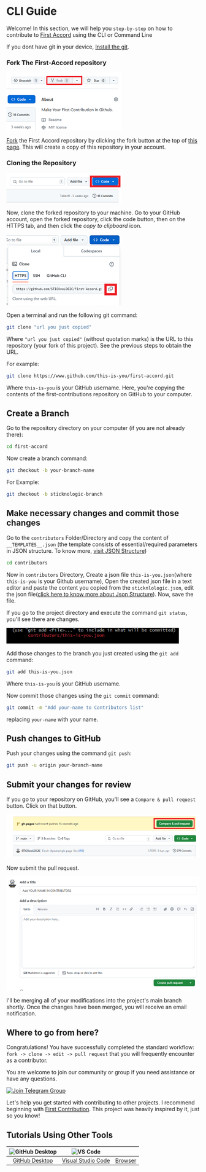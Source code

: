 
# CLI Guide
Welcome! In this section, we will help you `step-by-step` on how to contribute to [First Accord]('https://github.com/STICKnoLOGIC/First-Accord') using the CLI or Command Line

If you dont have git in your device, [Install the git](https://github.com/git-guides/install-git).

### Fork The First-Accord repository
<img  width="300" src="/assets/fork.png" alt="fork this repository" />

[Fork](https://github.com/STICKnoLOGIC/First-Accord/fork) the First Accord repository by clicking the fork button at the top of [this page](https://github.com/STICKnoLOGIC/First-Accord/). This will create a copy of this repository in your account.


### Cloning the Repository

<img  width="300" src="/assets/cli/clone.png" alt="clone this repository" />

Now, clone the forked repository to your machine. Go to your GitHub account, open the forked repository, click the code button, then on the HTTPS tab, and then click the _copy to clipboard_ icon.

<img  width="300" src="/assets/cli/copy-to-clipboard.png" alt="copy URL to clipboard" />

Open a terminal and run the following git command:

```bash
git clone "url you just copied"
```

Where `"url you just copied"` (without quotation marks) is the URL to this repository (your fork of this project). See the previous steps to obtain the URL.

For example:

```bash
git clone https://www.github.com/this-is-you/first-accord.git
```

Where `this-is-you` is your GitHub username. Here, you're copying the contents of the first-contributions repository on GitHub to your computer.

## Create a Branch
Go to the repository directory on your computer (if you are not already there):

```bash
cd first-accord
```
Now create a branch command:
```bash
git checkout -b your-branch-name
```
For Example:
```bash
git checkout -b sticknologic-branch
```

## Make necessary changes and commit those changes
 Go to the `contributors` Folder/Directory and copy the content of `__TEMPLATES__.json` (the template consists of essential/required parameters in JSON structure. To know more, [visit JSON Structure](json-structure))

```bash
cd contributors
```

Now in `contributors` Directory, Create a json file `this-is-you.json`(where `this-is-you` is your Github username), Open the created json file in a text editor and paste the content you copied from the `sticknlologic.json`, edit the json file([click here to know more about Json Structure](json-structure)). Now, save the file.


If you go to the project directory and execute the command `git status`, you'll see there are changes.

<img width="450" src="/assets/cli/git-status.png" alt="git status" />

Add those changes to the branch you just created using the `git add` command:

```bash
git add this-is-you.json
```
Where `this-is-you` is your GitHub username.

Now commit those changes using the `git commit` command:

```bash
git commit -m "Add your-name to Contributors list"
```

replacing `your-name` with your name.

## Push changes to GitHub

Push your changes using the command `git push`:

```bash
git push -u origin your-branch-name
```

## Submit your changes for review

If you go to your repository on GitHub, you'll see a `Compare & pull request` button. Click on that button.

<img src="/assets/compare-and-pull.png" alt="create a pull request" />

Now submit the pull request.

<img src="/assets/submit-pull-request.png" alt="submit pull request" />

I'll be merging all of your modifications into the project's main branch shortly. Once the changes have been merged, you will receive an email notification.

## Where to go from here?

Congratulations! You have successfully completed the standard workflow: `fork -> clone -> edit -> pull request` that you will frequently encounter as a contributor.

You are welcome to join our community or group if you need assistance or have any questions.

[![Join Telegram Group](https://img.shields.io/badge/Telegram-26A5E4?style=flat&logo=telegram&logoColor=white)](https://t.me/+D51ix1qENBs0ZWRI)

Let's help you get started with contributing to other projects. I recommend beginning with [First Contribution](https://github.com/firstcontributions/first-contributions). This project was heavily inspired by it, just so you know!

## Tutorials Using Other Tools
| <img alt="GitHub Desktop" src="https://desktop.github.com/images/desktop-icon.svg" width="100"> | <img alt="VS Code" src="https://upload.wikimedia.org/wikipedia/commons/1/1c/Visual_Studio_Code_1.35_icon.png" width=100> | <i class="fa-solid fab fa-chrome fa-6x" style="color:lightblue"></i> |
| :------------------: | :------------------: | :------------------: |
| [GitHub Desktop](guide/github-desktop) | [Visual Studio Code](guide/github-vscode) | [Browser](guide/github-browser)